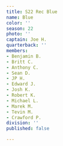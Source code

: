 ```yaml
---
title: S22 Rec Blue
name: Blue
color: ''
season: 22
photo: ''
captain: Joe H.
quarterback: ''
members:
- Benjamin B.
- Britt C.
- Anthony C.
- Sean D.
- JP H.
- Edward J.
- Josh K.
- Robert K.
- Michael L.
- Marek M.
- Tevin M.
- Crawford P.
division: ''
published: false

---
```

